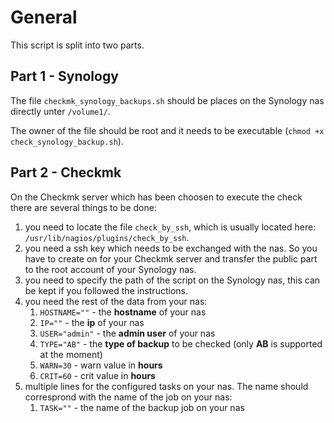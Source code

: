 # General
This script is split into two parts.

## Part 1 - Synology
The file `checkmk_synology_backups.sh` should be places on the Synology nas directly unter `/volume1/`.

The owner of the file should be root and it needs to be executable (`chmod +x check_synology_backup.sh`).

## Part 2 - Checkmk
On the Checkmk server which has been choosen to execute the check there are several things to be done:

1. you need to locate the file `check_by_ssh`, which is usually located here: `/usr/lib/nagios/plugins/check_by_ssh`.
2. you need a ssh key which needs to be exchanged with the nas. So you have to create on for your Checkmk server and transfer the public part to the root account of your Synology nas.
3. you need to specify the path of the script on the Synology nas, this can be kept if you followed the instructions.
4. you need the rest of the data from your nas:
    1. `HOSTNAME=""` - the **hostname** of your nas
    2. `IP=""` - the **ip** of your nas
    3. `USER="admin"` - the **admin user** of your nas
    4. `TYPE="AB"` - the **type of backup** to be checked (only **AB** is supported at the moment)
    5. `WARN=30` - warn value in **hours**
    6. `CRIT=60` - crit value in **hours**
5. multiple lines for the configured tasks on your nas. The name should corresprond with the name of the job on your nas:
    1. ``TASK=""`` - the name of the backup job on your nas
